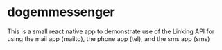 # dogemmessenger
This is a small react native app to demonstrate use of the Linking API for using the mail app (mailto), the phone app (tel), and the sms app (sms)
